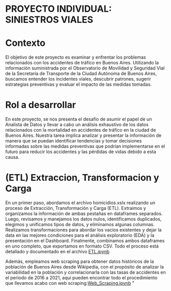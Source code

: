 #                                                       PROYECTO INDIVIDUAL: SINIESTROS VIALES


# Contexto

El objetivo de este proyecto es examinar y enfrentar los problemas relacionados con los accidentes de tráfico en Buenos Aires. Utilizando la información suministrada por el Observatorio de Movilidad y Seguridad Vial de la Secretaría de Transporte de la Ciudad Autónoma de Buenos Aires, buscamos entender los incidentes viales, descubrir patrones, sugerir estrategias preventivas y evaluar el impacto de las medidas tomadas.



# Rol a desarrollar

En este proyecto, se nos presenta el desafío de asumir el papel de un Analista de Datos y llevar a cabo un análisis exhaustivo de los datos relacionados con la mortalidad en accidentes de tráfico en la ciudad de Buenos Aires. Nuestra tarea implica analizar y presentar la información de manera que se puedan identificar tendencias y tomar decisiones informadas sobre las medidas preventivas que podrían implementarse en el futuro para reducir los accidentes y las pérdidas de vidas debido a esta causa.



# (ETL) Extraccion, Transformacion y Carga

En un primer paso, abordamos el archivo homicidios.xslx realizando un proceso de Extracción, Transformación y Carga (ETL). Extraímos y organizamos la información de ambas pestañas en dataframes separados. Luego, revisamos y manejamos los datos nulos, identificamos duplicados, elegimos y unificamos tipos de datos, y eliminamos algunas columnas. Realizamos transformaciones para abordar los vacíos existentes y dejar la data en las mejores condiciones para el análisis exploratorio (EDA) y la presentación en el Dashboard. Finalmente, combinamos ambos dataframes en uno completo, que exportamos en formato CSV. Todo el proceso está detallado y documentado en el archivo [ETL.ipynb](ETL.ipynb)

Además, empleamos web scraping para obtener datos históricos de la población de Buenos Aires desde Wikipedia, con el propósito de analizar la variabilidad en la población y correlacionarla con las tasas de accidentes en el periodo de 2016 a 2021, aqui pueden encontrar todo el procedimiento que llevamos acabo con web scraping:[Web_Scraping.ipynb](Web_Scraping.ipynb) "




